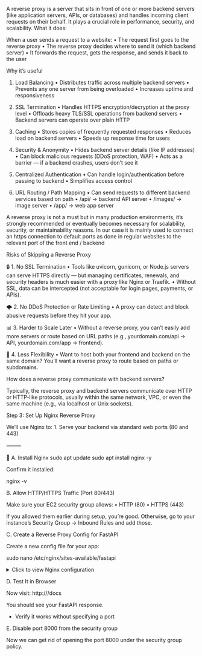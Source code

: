 A reverse proxy is a server that sits in front of one or more backend servers (like application servers, APIs, or databases) and handles incoming client requests on their behalf. It plays a crucial role in performance, security, and scalability.
What it does:

When a user sends a request to a website:
	•	The request first goes to the reverse proxy
	•	The reverse proxy decides where to send it (which backend server)
	•	It forwards the request, gets the response, and sends it back to the user

Why it’s useful

1. Load Balancing
	•	Distributes traffic across multiple backend servers
	•	Prevents any one server from being overloaded
	•	Increases uptime and responsiveness

2. SSL Termination
	•	Handles HTTPS encryption/decryption at the proxy level
	•	Offloads heavy TLS/SSL operations from backend servers
	•	Backend servers can operate over plain HTTP

3. Caching
	•	Stores copies of frequently requested responses
	•	Reduces load on backend servers
	•	Speeds up response time for users

4. Security & Anonymity
	•	Hides backend server details (like IP addresses)
	•	Can block malicious requests (DDoS protection, WAF)
	•	Acts as a barrier — if a backend crashes, users don’t see it

5. Centralized Authentication
	•	Can handle login/authentication before passing to backend
	•	Simplifies access control

6. URL Routing / Path Mapping
	•	Can send requests to different backend services based on path
	•	/api/ → backend API server
	•	/images/ → image server
	•	/app/ → web app server

A reverse proxy is not a must but in many production environments, it’s strongly recommended or eventually becomes necessary for scalability, security, or maintainability reasons.
In our case it is mainly used to connect an https connection to default ports as done in regular websites to the relevant port of the front end / backend

Risks of Skipping a Reverse Proxy

🔒 1. No SSL Termination
	•	Tools like uvicorn, gunicorn, or Node.js servers can serve HTTPS directly — but managing certificates, renewals, and security headers is much easier with a proxy like Nginx or Traefik.
	•	Without SSL, data can be intercepted (not acceptable for login pages, payments, or APIs).

🌩️ 2. No DDoS Protection or Rate Limiting
	•	A proxy can detect and block abusive requests before they hit your app.

📊 3. Harder to Scale Later
	•	Without a reverse proxy, you can’t easily add more servers or route based on URL paths (e.g., yourdomain.com/api → API, yourdomain.com/app → frontend).

🧱 4. Less Flexibility
	•	Want to host both your frontend and backend on the same domain? You’ll want a reverse proxy to route based on paths or subdomains.

How does a reverse proxy communicate with backend servers?

Typically, the reverse proxy and backend servers communicate over HTTP or HTTP-like protocols, usually within the same network, VPC, or even the same machine (e.g., via localhost or Unix sockets).

Step 3: Set Up Nginx Reverse Proxy

We’ll use Nginx to:
	1.	Serve your backend via standard web ports (80 and 443)

⸻

🔹 A. Install Nginx
sudo apt update
sudo apt install nginx -y

Confirm it installed:

nginx -v

B. Allow HTTP/HTTPS Traffic (Port 80/443)

Make sure your EC2 security group allows:
	•	HTTP (80)
	•	HTTPS (443)

If you allowed them earlier during setup, you’re good. Otherwise, go to your instance’s Security Group → Inbound Rules and add those.

C. Create a Reverse Proxy Config for FastAPI

Create a new config file for your app:

sudo nano /etc/nginx/sites-available/fastapi

<details>
<summary>Click to view Nginx configuration</summary>
<pre><code>
server {
    listen 80;
    server_name yourdomain.com;  # We'll use your public IP if you don’t have a domain yet
    location / {
        proxy_pass http://127.0.0.1:8000;
        proxy_http_version 1.1;
        proxy_set_header Upgrade $http_upgrade;
        proxy_set_header Connection "upgrade";
        proxy_set_header Host $host;
        proxy_set_header X-Real-IP $remote_addr;
    }
}
</code></pre>
</details>

D. Test It in Browser

Now visit:
http://<your-ec2-ip>/docs

You should see your FastAPI response.
* Verify it works without specifying a port

E. Disable port 8000 from the security group

Now we can get rid of opening the port 8000 under the security group policy.
